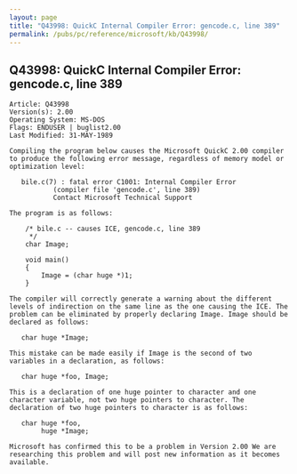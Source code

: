 ```yaml
---
layout: page
title: "Q43998: QuickC Internal Compiler Error: gencode.c, line 389"
permalink: /pubs/pc/reference/microsoft/kb/Q43998/
---
```


## Q43998: QuickC Internal Compiler Error: gencode.c, line 389

	Article: Q43998
	Version(s): 2.00
	Operating System: MS-DOS
	Flags: ENDUSER | buglist2.00
	Last Modified: 31-MAY-1989
	
	Compiling the program below causes the Microsoft QuickC 2.00 compiler
	to produce the following error message, regardless of memory model or
	optimization level:
	
	   bile.c(7) : fatal error C1001: Internal Compiler Error
	           (compiler file 'gencode.c', line 389)
	           Contact Microsoft Technical Support
	
	The program is as follows:
	
	    /* bile.c -- causes ICE, gencode.c, line 389
	     */
	    char Image;
	
	    void main()
	    {
	        Image = (char huge *)1;
	    }
	
	The compiler will correctly generate a warning about the different
	levels of indirection on the same line as the one causing the ICE. The
	problem can be eliminated by properly declaring Image. Image should be
	declared as follows:
	
	   char huge *Image;
	
	This mistake can be made easily if Image is the second of two
	variables in a declaration, as follows:
	
	   char huge *foo, Image;
	
	This is a declaration of one huge pointer to character and one
	character variable, not two huge pointers to character. The
	declaration of two huge pointers to character is as follows:
	
	   char huge *foo,
	        huge *Image;
	
	Microsoft has confirmed this to be a problem in Version 2.00 We are
	researching this problem and will post new information as it becomes
	available.
